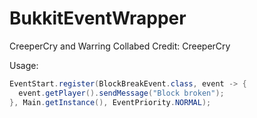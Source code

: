 # BukkitEventWrapper
CreeperCry and Warring Collabed
Credit: CreeperCry

Usage:
```java
EventStart.register(BlockBreakEvent.class, event -> {
  event.getPlayer().sendMessage("Block broken");
}, Main.getInstance(), EventPriority.NORMAL);
```

